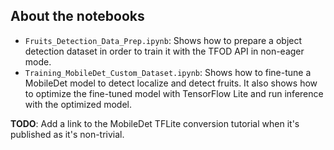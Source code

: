 ## About the notebooks
- `Fruits_Detection_Data_Prep.ipynb`: Shows how to prepare a object detection dataset in order to train it with the TFOD API in non-eager mode.
- `Training_MobileDet_Custom_Dataset.ipynb`: Shows how to fine-tune a MobileDet model to detect localize and detect fruits. It also shows how to optimize the fine-tuned model with TensorFlow Lite and run inference with the optimized model. 

**TODO**: Add a link to the MobileDet TFLite conversion tutorial when it's published as it's non-trivial. 
